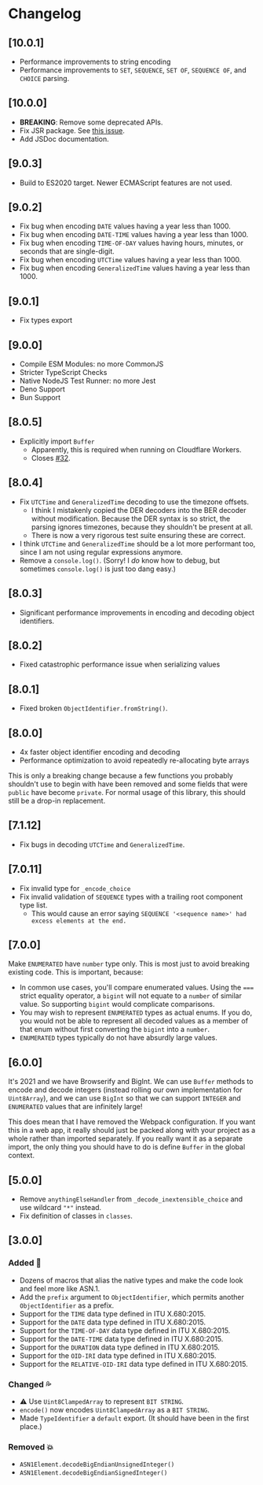 # Changelog

## [10.0.1]

- Performance improvements to string encoding
- Performance improvements to `SET`, `SEQUENCE`, `SET OF`, `SEQUENCE OF`, and `CHOICE` parsing.

## [10.0.0]

- **BREAKING**: Remove some deprecated APIs.
- Fix JSR package. See [this issue](https://github.com/jsr-io/jsr/issues/1145).
- Add JSDoc documentation.

## [9.0.3]

- Build to ES2020 target. Newer ECMAScript features are not used.

## [9.0.2]

- Fix bug when encoding `DATE` values having a year less than 1000.
- Fix bug when encoding `DATE-TIME` values having a year less than 1000.
- Fix bug when encoding `TIME-OF-DAY` values having hours, minutes, or seconds
  that are single-digit.
- Fix bug when encoding `UTCTime` values having a year less than 1000.
- Fix bug when encoding `GeneralizedTime` values having a year less than 1000.

## [9.0.1]

- Fix types export

## [9.0.0]

- Compile ESM Modules: no more CommonJS
- Stricter TypeScript Checks
- Native NodeJS Test Runner: no more Jest
- Deno Support
- Bun Support

## [8.0.5]

- Explicitly import `Buffer`
  - Apparently, this is required when running on Cloudflare Workers.
  - Closes [#32](https://github.com/JonathanWilbur/asn1-ts/issues/32).

## [8.0.4]

- Fix `UTCTime` and `GeneralizedTime` decoding to use the timezone offsets.
  - I think I mistakenly copied the DER decoders into the BER decoder without
    modification. Because the DER syntax is so strict, the parsing ignores
    timezones, because they shouldn't be present at all.
  - There is now a very rigorous test suite ensuring these are correct.
- I think `UTCTime` and `GeneralizedTime` should be a lot more performant too,
  since I am not using regular expressions anymore.
- Remove a `console.log()`. (Sorry! I _do_ know how to debug, but sometimes
  `console.log()` is just too dang easy.)

## [8.0.3]

- Significant performance improvements in encoding and decoding object identifiers.

## [8.0.2]

- Fixed catastrophic performance issue when serializing values

## [8.0.1]

- Fixed broken `ObjectIdentifier.fromString()`.

## [8.0.0]

- 4x faster object identifier encoding and decoding
- Performance optimization to avoid repeatedly re-allocating byte arrays

This is only a breaking change because a few functions you probably shouldn't
use to begin with have been removed and some fields that were `public` have
become `private`. For normal usage of this library, this should still be a
drop-in replacement.

## [7.1.12]

- Fix bugs in decoding `UTCTime` and `GeneralizedTime`.

## [7.0.11]

- Fix invalid type for `_encode_choice`
- Fix invalid validation of `SEQUENCE` types with a trailing root component type list.
  - This would cause an error saying `SEQUENCE '<sequence name>' had excess elements at the end.`

## [7.0.0]

Make `ENUMERATED` have `number` type only. This is most just to avoid breaking
existing code. This is important, because:

- In common use cases, you'll compare enumerated values. Using the `===` strict
  equality operator, a `bigint` will not equate to a `number` of similar value.
  So supporting `bigint` would complicate comparisons.
- You may wish to represent `ENUMERATED` types as actual enums. If you do, you
  would not be able to represent all decoded values as a member of that enum
  without first converting the `bigint` into a `number`.
- `ENUMERATED` types typically do not have absurdly large values.

## [6.0.0]

It's 2021 and we have Browserify and BigInt. We can use `Buffer` methods to
encode and decode integers (instead rolling our own implementation for
`Uint8Array`), and we can use `BigInt` so that we can support `INTEGER` and
`ENUMERATED` values that are infinitely large!

This does mean that I have removed the Webpack configuration. If you want this
in a web app, it really should just be packed along with your project as a whole
rather than imported separately. If you really want it as a separate import, the
only thing you should have to do is define `Buffer` in the global context.

## [5.0.0]

- Remove `anythingElseHandler` from `_decode_inextensible_choice` and use wildcard `"*"` instead.
- Fix definition of classes in `classes`.

## [3.0.0]

### Added :seedling:

- Dozens of macros that alias the native types and make the code look and feel more like ASN.1.
- Add the `prefix` argument to `ObjectIdentifier`, which permits another `ObjectIdentifier` as a prefix.
- Support for the `TIME` data type defined in ITU X.680:2015.
- Support for the `DATE` data type defined in ITU X.680:2015.
- Support for the `TIME-OF-DAY` data type defined in ITU X.680:2015.
- Support for the `DATE-TIME` data type defined in ITU X.680:2015.
- Support for the `DURATION` data type defined in ITU X.680:2015.
- Support for the `OID-IRI` data type defined in ITU X.680:2015.
- Support for the `RELATIVE-OID-IRI` data type defined in ITU X.680:2015.

### Changed :sweat_drops:

- :warning: Use `Uint8ClampedArray` to represent `BIT STRING`.
- `encode()` now encodes `Uint8ClampedArray` as a `BIT STRING`.
- Made `TypeIdentifier` a `default` export. (It should have been in the first place.)

### Removed :boom:

- `ASN1Element.decodeBigEndianUnsignedInteger()`
- `ASN1Element.decodeBigEndianSignedInteger()`
